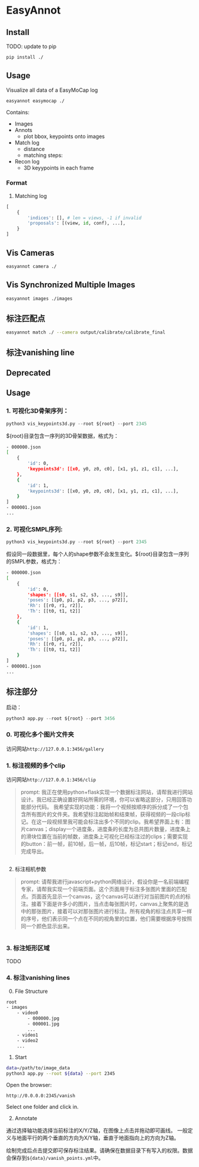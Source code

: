 # EasyAnnot

## Install

TODO: update to pip

```bash
pip install ./
```

## Usage

Visualize all data of a EasyMoCap log

```bash
easyannot easymocap ./
```

Contains:

- Images
- Annots
    - plot bbox, keypoints onto images
- Match log
    - distance
    - matching steps:
- Recon log
    - 3D keyypoints in each frame

### Format

1. Matching log

```python
[
    {
        'indices': [], # len = views, -1 if invalid
        'proposals': [(view, id, conf), ...],  
    }
]
```

## Vis Cameras

```bash
easyannot camera ./
```

## Vis Synchronized Multiple Images

```bash
easyannot images ./images
```

## 标注匹配点

```bash
easyannot match ./ --camera output/calibrate/calibrate_final
```

## 标注vanishing line



## Deprecated


## Usage

### 1. 可视化3D骨架序列：

```python
python3 vis_keypoints3d.py --root ${root} --port 2345
```

${root}目录包含一序列的3D骨架数据，格式为：
```bash
- 000000.json
[
    {
        'id': 0,
        'keypoints3d': [[x0, y0, z0, c0], [x1, y1, z1, c1], ...],
    },
    {
        'id': 1,
        'keypoints3d': [[x0, y0, z0, c0], [x1, y1, z1, c1], ...],
    }
]
- 000001.json
...
```

### 2. 可视化SMPL序列: 

```python
python3 vis_keypoints3d.py --root ${root} --port 2345
```

假设同一段数据里，每个人的shape参数不会发生变化。${root}目录包含一序列的SMPL参数，格式为：
```bash
- 000000.json
[
    {
        'id': 0,
        'shapes': [[s0, s1, s2, s3, ..., s9]],
        'poses': [[p0, p1, p2, p3, ..., p72]],
        'Rh': [[r0, r1, r2]],
        'Th': [[t0, t1, t2]]
    },
    {
        'id': 1,
        'shapes': [[s0, s1, s2, s3, ..., s9]],
        'poses': [[p0, p1, p2, p3, ..., p72]],
        'Rh': [[r0, r1, r2]],
        'Th': [[t0, t1, t2]]
    }
]
- 000001.json
...
```


## 标注部分

启动：

```python
python3 app.py --root ${root} --port 3456
```

### 0. 可视化多个图片文件夹

访问网站`http://127.0.0.1:3456/gallery`

### 1. 标注视频的多个clip

访问网站`http://127.0.0.1:3456/clip`

> prompt: 我正在使用python+flask实现一个数据标注网站，请帮我进行网站设计。我已经正确设置好网站所需的环境，你可以省略这部分，只用回答功能部分代码。
我希望实现的功能：我将一个视频按顺序的拆分成了一个包含所有图片的文件夹。我希望标注起始帧和结束帧，获得视频的一段clip标记。在这一段视频里我可能会标注出多个不同的clip。我希望界面上有：图片canvas；display一个进度条，进度条的长度为总共图片数量，进度条上的滑块位置在当前的帧数，进度条上可视化已经标注过的clips；需要实现的button：前一帧，前10帧，后一帧，后10帧，标记start；标记end，标记完成导出。

```python

```

2. 标注相机参数

> prompt: 请帮我进行javascript+python网络设计，假设你是一名前端编程专家，请帮我实现一个前端页面。这个页面用于标注多张图片里面的匹配点。页面首先显示一个canvas，这个canvas可以进行对当前图片的点的标注。接着下面是许多小的图片，当点击每张图片时，canvas上聚焦的是选中的那张图片，接着可以对那张图片进行标注。所有视角的标注点共享一样的序号，他们表示同一个点在不同的视角里的位置，他们需要根据序号按照同一个颜色显示出来。


```python

```

### 3. 标注矩形区域

TODO

### 4. 标注vanishing lines

0. File Structure

```bash
root
- images
    - video0
        - 000000.jpg
        - 000001.jpg
        ...
    - video1
    - video2
    ...
```

1. Start

```bash
data=/path/to/image_data
python3 app.py --root ${data} --port 2345
```

Open the browser:

```
http://0.0.0.0:2345/vanish
```

Select one folder and click in.

2. Annotate

通过选择轴功能选择当前标注的X/Y/Z轴，在图像上点击并拖动即可画线。
一般定义与地面平行的两个垂直的方向为X/Y轴，垂直于地面指向上的方向为Z轴。

绘制完成后点击提交即可保存标注结果。请确保在数据目录下有写入的权限。数据会保存到`${data}/vanish_points.yml`中。

